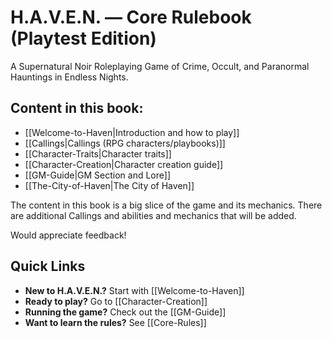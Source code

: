 # H.A.V.E.N. — Core Rulebook (Playtest Edition)

A Supernatural Noir Roleplaying Game of Crime, Occult, and Paranormal Hauntings in Endless Nights.

## Content in this book:

- [[Welcome-to-Haven|Introduction and how to play]]
- [[Callings|Callings (RPG characters/playbooks)]]
- [[Character-Traits|Character traits]]
- [[Character-Creation|Character creation guide]]
- [[GM-Guide|GM Section and Lore]]
- [[The-City-of-Haven|The City of Haven]]

The content in this book is a big slice of the game and its mechanics. There are additional Callings and abilities and mechanics that will be added.

Would appreciate feedback!

## Quick Links

- **New to H.A.V.E.N.?** Start with [[Welcome-to-Haven]]
- **Ready to play?** Go to [[Character-Creation]]
- **Running the game?** Check out the [[GM-Guide]]
- **Want to learn the rules?** See [[Core-Rules]]